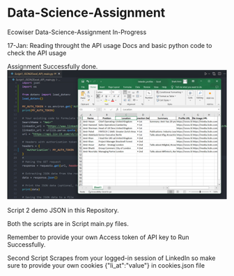 # Data-Science-Assignment
Ecowiser Data-Science-Assignment
In-Progress

17-Jan: Reading throught the API usage Docs and basic python code to check the API usage 

Assignment Successfully done.
![Script 1 Demo](https://github.com/shaikamirgh/Data-Science-Assignment/blob/main/Working_Demo.png)

Script 2 demo JSON in this Repository.

Both the scripts are in Script main.py files.

Remember to provide your own Access token of API key to Run Successfully.

Second Script Scrapes from your logged-in session of LinkedIn so make sure to provide your own cookies {"li_at":"value"} in cookies.json file